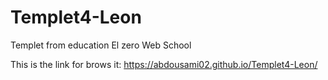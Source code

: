 # Templet4-Leon
Templet from education El zero Web School

This is the link for brows it:
https://abdousami02.github.io/Templet4-Leon/

